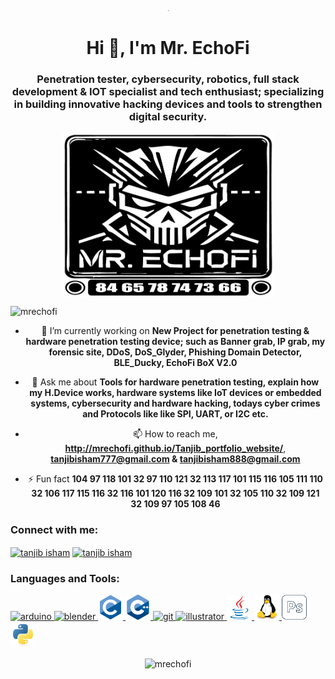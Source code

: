 <div align="center">
 <img src="https://github.com/MrEchoFi/MrEchoFi/blob/5f837b51e5269d89f4e9d8bd99f490147da3781a/Mr.EchoFi-New-Logo-with-ASCII.jpg" alt="logo" width="1" height="auto" />



<h1 align="center">Hi 👋, I'm Mr. EchoFi</h1>
<h3 align="center"> Penetration tester, cybersecurity, robotics, full stack development & IOT  specialist and tech enthusiast; specializing in building innovative hacking devices and tools to strengthen digital security.</h3>
<img align="center" alt="Coding" width="340" src="https://github.com/MrEchoFi/MrEchoFi/blob/4274f537dec313ac7dde4403fe0fae24259beade/Mr.EchoFi-New-Logo-with-ASCII.jpg">


<p align="left"> <img src="https://komarev.com/ghpvc/?username=mrechofi&label=Profile%20views&color=0e75b6&style=flat" alt="mrechofi" /> </p>

- 🔭 I’m currently working on **New Project for penetration testing & hardware penetration testing device; such as Banner grab, IP grab, my forensic site, DDoS, DoS_Glyder, Phishing Domain Detector, BLE_Ducky, EchoFi BoX V2.0**

- 💬 Ask me about **Tools for hardware penetration testing, explain how my H.Device works, hardware systems like IoT devices or embedded systems, cybersecurity and hardware hacking, todays cyber crimes and Protocols like like SPI, UART, or I2C etc.**

- 📫 How to reach me, **http://mrechofi.github.io/Tanjib_portfolio_website/**, **tanjibisham777@gmail.com & tanjibisham888@gmail.com**

- ⚡ Fun fact **104 97 118 101 32 97 110 121 32 113 117 101 115 116 105 111 110 32 106 117 115 116 32 116 101 120 116 32 109 101 32 105 110 32 109 121 32 109 97 105 108 46**

<h3 align="left">Connect with me:</h3>
<p align="left">
<a href="https://linkedin.com/in/tanjib isham" target="blank"><img align="center" src="https://raw.githubusercontent.com/rahuldkjain/github-profile-readme-generator/master/src/images/icons/Social/linked-in-alt.svg" alt="tanjib isham" height="30" width="40" /></a>
<a href="https://fb.com/tanjib isham" target="blank"><img align="center" src="https://raw.githubusercontent.com/rahuldkjain/github-profile-readme-generator/master/src/images/icons/Social/facebook.svg" alt="tanjib isham" height="30" width="40" /></a>
</p>

<h3 align="left">Languages and Tools:</h3>
<p align="left"> <a href="https://www.arduino.cc/" target="_blank" rel="noreferrer"> <img src="https://cdn.worldvectorlogo.com/logos/arduino-1.svg" alt="arduino" width="40" height="40"/> </a> <a href="https://www.blender.org/" target="_blank" rel="noreferrer"> <img src="https://download.blender.org/branding/community/blender_community_badge_white.svg" alt="blender" width="40" height="40"/> </a> <a href="https://www.cprogramming.com/" target="_blank" rel="noreferrer"> <img src="https://raw.githubusercontent.com/devicons/devicon/master/icons/c/c-original.svg" alt="c" width="40" height="40"/> </a> <a href="https://www.w3schools.com/cpp/" target="_blank" rel="noreferrer"> <img src="https://raw.githubusercontent.com/devicons/devicon/master/icons/cplusplus/cplusplus-original.svg" alt="cplusplus" width="40" height="40"/> </a> <a href="https://git-scm.com/" target="_blank" rel="noreferrer"> <img src="https://www.vectorlogo.zone/logos/git-scm/git-scm-icon.svg" alt="git" width="40" height="40"/> </a> <a href="https://www.adobe.com/in/products/illustrator.html" target="_blank" rel="noreferrer"> <img src="https://www.vectorlogo.zone/logos/adobe_illustrator/adobe_illustrator-icon.svg" alt="illustrator" width="40" height="40"/> </a> <a href="https://www.java.com" target="_blank" rel="noreferrer"> <img src="https://raw.githubusercontent.com/devicons/devicon/master/icons/java/java-original.svg" alt="java" width="40" height="40"/> </a> <a href="https://www.linux.org/" target="_blank" rel="noreferrer"> <img src="https://raw.githubusercontent.com/devicons/devicon/master/icons/linux/linux-original.svg" alt="linux" width="40" height="40"/> </a> <a href="https://www.photoshop.com/en" target="_blank" rel="noreferrer"> <img src="https://raw.githubusercontent.com/devicons/devicon/master/icons/photoshop/photoshop-line.svg" alt="photoshop" width="40" height="40"/> </a> <a href="https://www.python.org" target="_blank" rel="noreferrer"> <img src="https://raw.githubusercontent.com/devicons/devicon/master/icons/python/python-original.svg" alt="python" width="40" height="40"/> </a> </p>

<p><img align="center" src="https://github-readme-stats.vercel.app/api/top-langs?username=mrechofi&show_icons=true&locale=en&layout=compact" alt="mrechofi" /></p>

